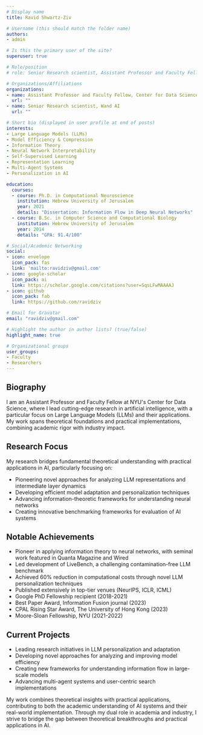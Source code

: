 ```yaml
---
# Display name
title: Ravid Shwartz-Ziv

# Username (this should match the folder name)
authors:
- admin

# Is this the primary user of the site?
superuser: true

# Role/position
# role: Senior Research scientist, Assistant Professor and Faculty Fellow,

# Organizations/Affiliations
organizations:
- name: Assistant Professor and Faculty Fellow, Center for Data Science, New York University
  url: ""
- name: Senior Research scientist, Wand AI
  url: ""

# Short bio (displayed in user profile at end of posts)
interests:
- Large Language Models (LLMs)
- Model Efficiency & Compression
- Information Theory
- Neural Network Interpretability
- Self-Supervised Learning
- Representation Learning
- Multi-Agent Systems
- Personalization in AI

education:
  courses:
  - course: Ph.D. in Computational Neuroscience
    institution: Hebrew University of Jerusalem
    year: 2021
    details: "Dissertation: Information Flow in Deep Neural Networks"
  - course: B.Sc. in Computer Science and Computational Biology
    institution: Hebrew University of Jerusalem
    year: 2014
    details: "GPA: 91.4/100"

# Social/Academic Networking
social:
- icon: envelope
  icon_pack: fas
  link: 'mailto:ravidziv@gmail.com'
- icon: google-scholar
  icon_pack: ai
  link: https://scholar.google.com/citations?user=SqsLFwMAAAAJ
- icon: github
  icon_pack: fab
  link: https://github.com/ravidziv

# Email for Gravatar
email: "ravidziv@gmail.com"

# Highlight the author in author lists? (true/false)
highlight_name: true

# Organizational groups
user_groups:
- Faculty
- Researchers
---
```


## Biography

I am an Assistant Professor and Faculty Fellow at NYU's Center for Data Science, where I lead cutting-edge research in artificial intelligence, with a particular focus on Large Language Models (LLMs) and their applications. My work spans theoretical foundations and practical implementations, combining academic rigor with industry impact.

## Research Focus

My research bridges fundamental theoretical understanding with practical applications in AI, particularly focusing on:

* Pioneering novel approaches for analyzing LLM representations and intermediate layer dynamics
* Developing efficient model adaptation and personalization techniques
* Advancing information-theoretic frameworks for understanding neural networks
* Creating innovative benchmarking frameworks for evaluation of AI systems

## Notable Achievements

* Pioneer in applying information theory to neural networks, with seminal work featured in Quanta Magazine and Wired
* Led development of LiveBench, a challenging contamination-free LLM benchmark
* Achieved 60% reduction in computational costs through novel LLM personalization techniques
* Published extensively in top-tier venues (NeurIPS, ICLR, ICML)
* Google PhD Fellowship recipient (2018-2021)
* Best Paper Award, Information Fusion journal (2023)
* CPAL Rising Star Award, The University of Hong Kong (2023)
* Moore-Sloan Fellowship, NYU (2021-2022)

## Current Projects

* Leading research initiatives in LLM personalization and adaptation
* Developing novel approaches for analyzing and improving model efficiency
* Creating new frameworks for understanding information flow in large-scale models
* Advancing multi-agent systems and user-centric search implementations

My work combines theoretical insights with practical applications, contributing to both the academic understanding of AI systems and their real-world implementation. Through my dual role in academia and industry, I strive to bridge the gap between theoretical breakthroughs and practical applications in AI.
